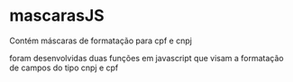 # mascarasJS
Contém máscaras de formatação para cpf e cnpj

foram desenvolvidas duas funções em javascript que visam a formatação de campos do tipo cnpj e cpf
